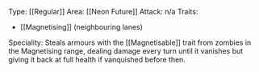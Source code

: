 Type: [[Regular]]
Area: [[Neon Future]]
Attack: n/a
Traits:
- [[Magnetising]] (neighbouring lanes)

Speciality: Steals armours with the [[Magnetisable]] trait from zombies in the Magnetising range, dealing damage every turn until it vanishes but giving it back at full health if vanquished before then.